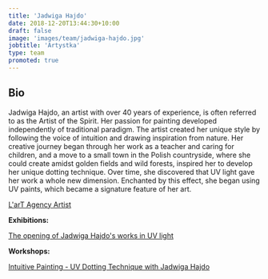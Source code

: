 ```yaml
---
title: 'Jadwiga Hajdo'
date: 2018-12-20T13:44:30+10:00
draft: false
image: 'images/team/jadwiga-hajdo.jpg'
jobtitle: 'Artystka'
type: team
promoted: true
---
```


## Bio


Jadwiga Hajdo, an artist with over 40 years of experience, is often referred to as the Artist of the Spirit. Her passion for painting developed independently of traditional paradigm. The artist created her unique style by following the voice of intuition and drawing inspiration from nature.
Her creative journey began through her work as a teacher and caring for children, and a move to a small town in the Polish countryside, where she could create amidst golden fields and wild forests, inspired her to develop her unique dotting technique. Over time, she discovered that UV light gave her work a whole new dimension. Enchanted by this effect, she began using UV paints, which became a signature feature of her art.



[L'arT Agency Artist](https://lartagency.com/pl/collections/jadwiga-hajdo)

**Exhibitions:**

[The opening of Jadwiga Hajdo's works in UV light](/wystawy/wernisaz-jadwiga-hajdo)

**Workshops:**

[Intuitive Painting - UV Dotting Technique with Jadwiga Hajdo](/warsztaty/malowanie-intuicyjne)